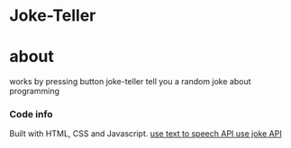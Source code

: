 # Joke-Teller
<h1>about</h1>
works by pressing button
joke-teller tell you a random joke about programming
<h3>Code info</h3>
Built with HTML, CSS and Javascript.
<a href='http://www.voicerss.org/'>use text to speech API </a>
<a href='https://sv443.net/jokeapi/v2/'>use joke API </a>
